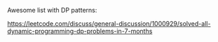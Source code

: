 Awesome list with DP patterns:

https://leetcode.com/discuss/general-discussion/1000929/solved-all-dynamic-programming-dp-problems-in-7-months
